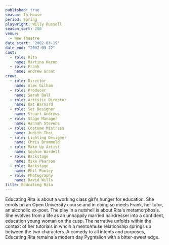 ```yaml
---
published: true
season: In House
period: Spring
playwright: Willy Russell
season_sort: 250
venue:
  - New Theatre
date_start: "2002-03-19"
date_end: "2002-03-22"
cast:
  - role: Rita
    name: Martina Heron
  - role: Frank
    name: Andrew Grant
crew:
  - role: Director
    name: Alex Gilham
  - role: Producer
    name: Sarah Ball
  - role: Artistic Director
    name: Kat Barnard
  - role: Set Designer
    name: Stuart Andrews
  - role: Stage Manager
    name: Hannah Stevens
  - role: Costume Mistress
    name: Judith Thei
  - role: Lighting Designer
    name: Chris Brammeld
  - role: Make Up Artist
    name: Sophie Wardell
  - role: Backstage
    name: Mike Pearson
  - role: Backstage
    name: Phil Pooley
  - role: Photography
    name: David Wills
title: Educating Rita
---
```



Educating Rita is about a working class girl's hunger for education. She enrols on an Open University course and in doing so meets Frank, her tutor, an alcoholic ex-poet. The play in a nutshell is about Rita's metamorphosis. She evolves from a life as an unhappily married hairdresser into a confident, education young woman on the cusp. The narrative unfolds within the context of her tutorials in whcih a mento/muse relationship springs up between the two characters. A comedy to all intents and purposes, Educating Rita remains a modern day Pygmalion with a bitter-sweet edge.
